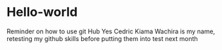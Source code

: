 # Hello-world
Reminder on how to use git Hub 
Yes Cedric Kiama Wachira is my name, retesting my github skills before putting them into test next month
